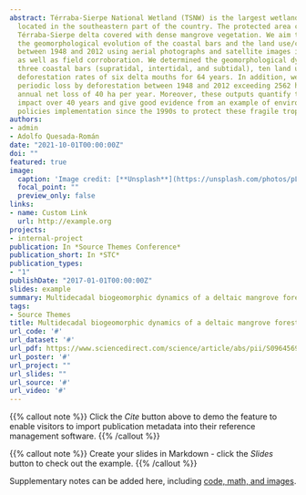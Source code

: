 ```yaml
---
abstract: Térraba-Sierpe National Wetland (TSNW) is the largest wetland in Costa Rica
  located in the southeastern part of the country. The protected area comprises the 
  Térraba-Sierpe delta covered with dense mangrove vegetation. We aim to analyze 
  the geomorphological evolution of the coastal bars and the land use/cover change 
  between 1948 and 2012 using aerial photographs and satellite images interpretation 
  as well as field corroboration. We determined the geomorphological dynamics of
  three coastal bars (supratidal, intertidal, and subtidal), ten land uses/covers, and
  deforestation rates of six delta mouths for 64 years. In addition, we estimated a net
  periodic loss by deforestation between 1948 and 2012 exceeding 2562 ha, with an 
  annual net loss of 40 ha per year. Moreover, these outputs quantify the anthropic
  impact over 40 years and give good evidence from an example of environmental 
  policies implementation since the 1990s to protect these fragile tropical ecosystems.
authors:
- admin
- Adolfo Quesada-Román
date: "2021-10-01T00:00:00Z"
doi: ""
featured: true
image:
  caption: 'Image credit: [**Unsplash**](https://unsplash.com/photos/pLCdAaMFLTE)'
  focal_point: ""
  preview_only: false
links:
- name: Custom Link
  url: http://example.org
projects:
- internal-project
publication: In *Source Themes Conference*
publication_short: In *STC*
publication_types:
- "1"
publishDate: "2017-01-01T00:00:00Z"
slides: example
summary: Multidecadal biogeomorphic dynamics of a deltaic mangrove forest in Costa Rica.
tags:
- Source Themes
title: Multidecadal biogeomorphic dynamics of a deltaic mangrove forest in Costa Rica.
url_code: '#'
url_dataset: '#'
url_pdf: https://www.sciencedirect.com/science/article/abs/pii/S0964569121002532?dgcid=author
url_poster: '#'
url_project: ""
url_slides: ""
url_source: '#'
url_video: '#'
---
```


{{% callout note %}}
Click the *Cite* button above to demo the feature to enable visitors to import publication metadata into their reference management software.
{{% /callout %}}

{{% callout note %}}
Create your slides in Markdown - click the *Slides* button to check out the example.
{{% /callout %}}

Supplementary notes can be added here, including [code, math, and images](https://wowchemy.com/docs/writing-markdown-latex/).
